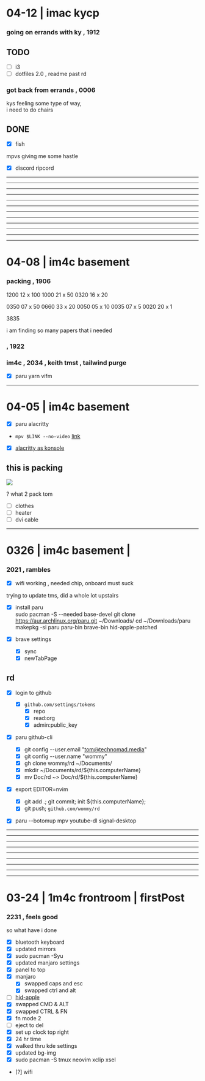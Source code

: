 # 04-12 | imac kycp

### going on errands with ky , 1912

## TODO
- [ ] i3
- [ ] dotfiles 2.0 , readme past rd

### got back from errands , 0006

kys feeling some type of way,  
i need to do chairs

## DONE 
- [x] fish

mpvs giving me some hastle

- [x] discord ripcord



---

---

---

---

---

---

---

---

---

---

---

---

# 04-08 | im4c basement

### packing , 1906

1200	12 x	100
1000	21 x	50
0320	16 x	20

0350	07 x	50
0660	33 x	20
0050	05 x	10
0035	07 x	5
0020	20 x	1

3835

i am finding so many papers that i needed

###  , 1922

### im4c , 2034 , keith tmst , tailwind purge

- [x] paru yarn vifm

---

# 04-05 | im4c basement

- [x] paru alacritty

- `mpv $LINK --no-video` [link](://reddit.com/r/linux/comments/35botl/tip_use_mpv_youtubedl_as_streaming_audio_player/)

- [x] [alacritty as konsole](https://www.addictivetips.com/ubuntu-linux-tips/set-program-defaults-in-kde-plasma-5/)

## this is packing 

![](https://media2.giphy.com/media/3owzWgnMr5vS37fBsc/giphy.gif?cid=ecf05e4796ihfu89qkq70rbxhv2wx2vcu5dw8grbzd92awh2&rid=giphy.gif)

? what 2 pack tom 

- [ ] clothes
- [ ] heater
- [ ] dvi cable

---

# 0326 | im4c basement | 

### 2021 , rambles

- [x] wifi working , needed chip, onboard must suck

trying to update tms, did a whole lot upstairs

- [x] install paru  
	sudo pacman -S --needed base-devel
	git clone https://aur.archlinux.org/paru.git ~/Downloads/
	cd ~/Downloads/paru
	makepkg -si
	paru paru-bin brave-bin hid-apple-patched

- [x] brave settings
	- [x] sync
	- [x] newTabPage

## rd
- [x] login to github
	- [x] `github.com/settings/tokens`
		- [x] repo
		- [x] read:org
		- [x] admin:public_key
- [x] paru github-cli
	- [x] git config --user.email "tom@technomad.media"
	- [x] git config --user.name "wommy"
	- [x] gh clone wommy/rd ~/Documents/
	- [x] mkdir ~/Documents/rd/${this.computerName}
	- [x] mv Doc/rd ~> Doc/rd/${this.computerName}
- [x] export EDITOR=nvim
	- [x] git add .; git commit; init ${this.computerName};
	- [x] git push; `github.com/wommy/rd`
- [x] paru --botomup mpv youtube-dl signal-desktop








---

---

---

---

---

---

---

---

---

# 03-24 | 1m4c frontroom | firstPost

### 2231 , feels good

so what have i done

- [x] bluetooth keyboard
- [x] updated mirrors
- [x] sudo pacman -Syu
- [x] updated manjaro settings
- [x] panel to top
- [x] manjaro
  - [x] swapped caps and esc
  - [x] swapped ctrl and alt
- [ ] [hid-apple](https://wiki.archlinux.org/index.php/Apple_Keyboard)
 - [x] swapped CMD & ALT
 - [x] swapped CTRL & FN
 - [x] fn mode 2
 - [ ] eject to del
- [x] set up clock top right
- [x] 24 hr time
- [x] walked thru kde settings
- [x] updated bg-img
- [x] sudo pacman -S tmux neovim xclip xsel

- [?] wifi





